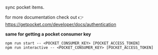 sync pocket items.

for more documentation check out 👉 https://getpocket.com/developer/docs/authentication

**same for getting a pocket consumer key**


```
npm run start -- <POCKET_CONSUMER_KEY> [POCKET_ACCESS_TOKEN]
npm run interactive -- <POCKET_CONSUMER_KEY> [POCKET_ACCESS_TOKEN]
```
